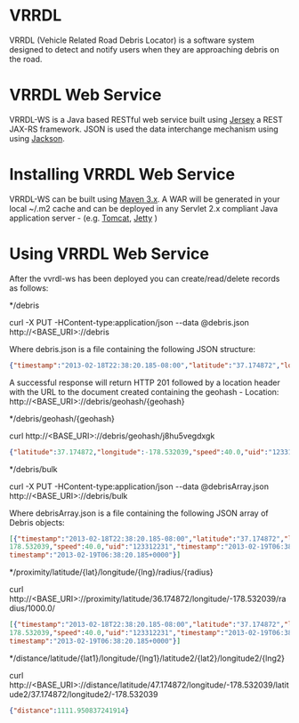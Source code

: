 VRRDL
=================
VRRDL (Vehicle Related Road Debris Locator) is a software system designed to detect and notify users when they are approaching debris on the road.

VRRDL Web Service
=================
VRRDL-WS is a Java based RESTful web service built using [Jersey](http://jersey.java.net) a REST JAX-RS framework. JSON is used the data interchange mechanism using using [Jackson](http://jackson.codehaus.org).


Installing VRRDL Web Service
============================
VRRDL-WS can be built using [Maven 3.x](http://maven.apache.org). A WAR will be generated in your local ~/.m2 cache and can be deployed in any Servlet 2.x compliant Java application server - (e.g. [Tomcat](http://tomcat.apache.org), [Jetty](http://jetty.codehaus.org) )

Using VRRDL Web Service
=======================
After the vvrdl-ws has been deployed you can create/read/delete records as follows: 

*/debris

curl -X PUT -HContent-type:application/json --data @debris.json http://<BASE_URI>:<PORT>/<CONTEXT-NAME>/debris

Where debris.json is a file containing the following JSON structure: 
```json
{"timestamp":"2013-02-18T22:38:20.185-08:00","latitude":"37.174872","longitude":"-178.532039","speed":"40.0","uid":"1234ABCD"}
```
A successful response will return HTTP 201 followed by a location header with the URL to the document created containing the geohash - 
Location: http://<BASE_URI>:<PORT>/<CONTEXT-NAME>/debris/geohash/{geohash}

*/debris/geohash/{geohash}

curl http://<BASE_URI>:<PORT>/<CONTEXT-NAME>/debris/geohash/j8hu5vegdxgk
```json
{"latitude":37.174872,"longitude":-178.532039,"speed":40.0,"uid":"123312231","timestamp":"2013-02-19T06:38:20.185+0000"}
```

*/debris/bulk

curl -X PUT -HContent-type:application/json --data @debrisArray.json http://<BASE_URI>:<PORT>/<CONTEXT-NAME>/debris/bulk

Where debrisArray.json is a file containing the following JSON array of Debris objects: 
```json
[{"timestamp":"2013-02-18T22:38:20.185-08:00","latitude":"37.174872","longitude":"-178.532039","speed":"40.0","uid":"123312231"},{"latitude":39.174872,"longitude":-
178.532039,"speed":40.0,"uid":"123312231","timestamp":"2013-02-19T06:38:20.185+0000"},{"latitude":39.174872,"longitude":-178.532039,"speed":40.0,"uid":"123312231","
timestamp":"2013-02-19T06:38:20.185+0000"}]
```

*/proximity/latitude/{lat}/longitude/{lng}/radius/{radius}

curl http://<BASE_URI>:<PORT>/<CONTEXT-NAME>/proximity/latitude/36.174872/longitude/-178.532039/radius/1000.0/
```json
[{"timestamp":"2013-02-18T22:38:20.185-08:00","latitude":"37.174872","longitude":"-178.532039","speed":"40.0","uid":"123312231"},{"latitude":39.174872,"longitude":-
178.532039,"speed":40.0,"uid":"123312231","timestamp":"2013-02-19T06:38:20.185+0000"},{"latitude":39.174872,"longitude":-178.532039,"speed":40.0,"uid":"123312231","
timestamp":"2013-02-19T06:38:20.185+0000"}]
```

*/distance/latitude/{lat1}/longitude/{lng1}/latitude2/{lat2}/longitude2/{lng2}

curl http://<BASE_URI>:<PORT>/<CONTEXT-NAME>/distance/latitude/47.174872/longitude/-178.532039/latitude2/37.174872/longitude2/-178.532039

```json
{"distance":1111.950837241914}
```

